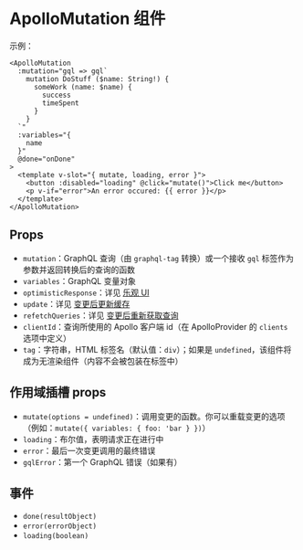 # ApolloMutation 组件

示例：

```vue
<ApolloMutation
  :mutation="gql => gql`
    mutation DoStuff ($name: String!) {
      someWork (name: $name) {
        success
        timeSpent
      }
    }
  `"
  :variables="{
    name
  }"
  @done="onDone"
>
  <template v-slot="{ mutate, loading, error }">
    <button :disabled="loading" @click="mutate()">Click me</button>
    <p v-if="error">An error occured: {{ error }}</p>
  </template>
</ApolloMutation>
```

## Props

- `mutation`：GraphQL 查询（由 `graphql-tag` 转换）或一个接收 `gql` 标签作为参数并返回转换后的查询的函数
- `variables`：GraphQL 变量对象
- `optimisticResponse`：详见 [乐观 UI](https://www.apollographql.com/docs/react/features/optimistic-ui.html)
- `update`：详见 [变更后更新缓存](https://www.apollographql.com/docs/react/api/react-apollo.html#graphql-mutation-options-update)
- `refetchQueries`：详见 [变更后重新获取查询](https://www.apollographql.com/docs/react/api/react-apollo.html#graphql-mutation-options-refetchQueries)
- `clientId`：查询所使用的 Apollo 客户端 id（在 ApolloProvider 的 `clients` 选项中定义）
- `tag`：字符串，HTML 标签名（默认值：`div`）；如果是 `undefined`，该组件将成为无渲染组件（内容不会被包装在标签中）

## 作用域插槽 props

- `mutate(options = undefined)`：调用变更的函数。你可以重载变更的选项（例如：`mutate({ variables: { foo: 'bar } })`）
- `loading`：布尔值，表明请求正在进行中
- `error`：最后一次变更调用的最终错误
- `gqlError`：第一个 GraphQL 错误（如果有）

## 事件

- `done(resultObject)`
- `error(errorObject)`
- `loading(boolean)`

